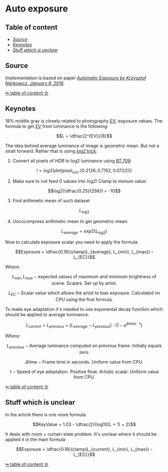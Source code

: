 # Auto exposure

## <a id="table-of-content">Table of content</a>

- [_Source_](#source)
- [_Keynotes_](#keynotes)
- [_Stuff which is unclear_](#unclear-stuff)

## <a id="source">Source</a>

Implementation is based on paper [_Automatic Exposure by Krzysztof Narkowicz, January 9, 2016_](https://knarkowicz.wordpress.com/2016/01/09/automatic-exposure/).

[↬ table of content ⇧](#table-of-content)

## <a id="keynotes">Keynotes</a>

18% middle gray is closely related to photography [_EV_](https://en.wikipedia.org/wiki/Exposure_value), exposure values. The formula to get [_EV_](https://en.wikipedia.org/wiki/Exposure_value) from luminance is the following:

$$L = \dfrac{2^{EV}}{8}$$

The idea behind average luminance of image is geometric mean. But not a strait forward. Rather that is using [_log2_ trick](https://en.wikipedia.org/wiki/Geometric_mean):

1. Convert all pixels of _HDR_ to log2 luminance using [_BT.709_](https://en.wikipedia.org/wiki/Relative_luminance#Relative_luminance_and_%22gamma_encoded%22_colorspaces):

$$l = log2(dot(pixel_{xyz}, [0.2126, 0.7152, 0.0722]))$$

2. Make sure to not feed 0 values into _log2_! Clamp to mimum value:

$$log2(\dfrac{0.25}{256}) = -10$$

3. Find arithmetic mean of such dataset

$$L_{log2}$$

4. Uncocompress arithmetic mean to get geometric mean:

$$L_{average} = exp2(L_{log2})$$

Now to calculate exposure scalar you need to apply the formula:

$$Exposure = \dfrac{0.18}{clamp(L_{average}, L_{min}, L_{max}) - L_{EC}}$$

Where:

$$L_{min}, L_{max} - \text{expected values of maximum and minimum brightness of scene. Scalars. Set up by artist.}$$

$$L_{EC} - \text{Scalar value which allows the artist to bias exposure. Calculated on CPU using the first formula.}$$

To make eye adaptation it's needed to use exponental decay function which should be applied to average luminance:

$$L_{current} = L_{previous} + (L_{average} - L_{previous}) \cdot (1 - e^{\Delta time \cdot \tau})$$

Where:

$$L_{previous} -\text{Average luminance computed on previous frame. Initially equals zero.}$$

$$\Delta time -\text{Frame time in seconds. Uniform value from CPU.}$$

$$\tau -\text{Speed of eye adoptation. Positive float. Artistic scalar. Uniform value from CPU.}$$

[↬ table of content ⇧](#table-of-content)

## <a id="unclear-stuff">Stuff which is unclear</a>

In the article there is one more formula:

$$KeyValue = 1.03 - \dfrac{2}{log10(L + 1) + 2}$$

It deals with room + curtain state problem. It's unclear where it should be applied it in the main formula:

$$Exposure = \dfrac{0.18}{clamp(L_{current}, L_{min}, L_{max}) - L_{EC}}$$

[↬ table of content ⇧](#table-of-content)
